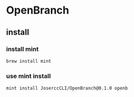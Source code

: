 # OpenBranch

## install

### install mint

```
brew install mint
```

### use mint install 

```
mint install JoserccCLI/OpenBranch@0.1.0 openb
````
